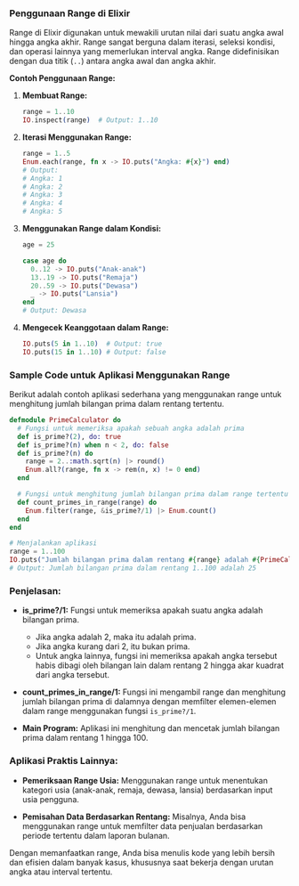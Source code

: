 ### **Penggunaan Range di Elixir**

Range di Elixir digunakan untuk mewakili urutan nilai dari suatu angka awal hingga angka akhir. Range sangat berguna dalam iterasi, seleksi kondisi, dan operasi lainnya yang memerlukan interval angka. Range didefinisikan dengan dua titik (`..`) antara angka awal dan angka akhir.

**Contoh Penggunaan Range:**

1. **Membuat Range:**
   ```elixir
   range = 1..10
   IO.inspect(range)  # Output: 1..10
   ```

2. **Iterasi Menggunakan Range:**
   ```elixir
   range = 1..5
   Enum.each(range, fn x -> IO.puts("Angka: #{x}") end)
   # Output:
   # Angka: 1
   # Angka: 2
   # Angka: 3
   # Angka: 4
   # Angka: 5
   ```

3. **Menggunakan Range dalam Kondisi:**
   ```elixir
   age = 25

   case age do
     0..12 -> IO.puts("Anak-anak")
     13..19 -> IO.puts("Remaja")
     20..59 -> IO.puts("Dewasa")
     _ -> IO.puts("Lansia")
   end
   # Output: Dewasa
   ```

4. **Mengecek Keanggotaan dalam Range:**
   ```elixir
   IO.puts(5 in 1..10)  # Output: true
   IO.puts(15 in 1..10) # Output: false
   ```

### **Sample Code untuk Aplikasi Menggunakan Range**

Berikut adalah contoh aplikasi sederhana yang menggunakan range untuk menghitung jumlah bilangan prima dalam rentang tertentu.

```elixir
defmodule PrimeCalculator do
  # Fungsi untuk memeriksa apakah sebuah angka adalah prima
  def is_prime?(2), do: true
  def is_prime?(n) when n < 2, do: false
  def is_prime?(n) do
    range = 2..:math.sqrt(n) |> round()
    Enum.all?(range, fn x -> rem(n, x) != 0 end)
  end

  # Fungsi untuk menghitung jumlah bilangan prima dalam range tertentu
  def count_primes_in_range(range) do
    Enum.filter(range, &is_prime?/1) |> Enum.count()
  end
end

# Menjalankan aplikasi
range = 1..100
IO.puts("Jumlah bilangan prima dalam rentang #{range} adalah #{PrimeCalculator.count_primes_in_range(range)}")
# Output: Jumlah bilangan prima dalam rentang 1..100 adalah 25
```

### **Penjelasan:**

- **is_prime?/1:** Fungsi untuk memeriksa apakah suatu angka adalah bilangan prima.
  - Jika angka adalah 2, maka itu adalah prima.
  - Jika angka kurang dari 2, itu bukan prima.
  - Untuk angka lainnya, fungsi ini memeriksa apakah angka tersebut habis dibagi oleh bilangan lain dalam rentang 2 hingga akar kuadrat dari angka tersebut.

- **count_primes_in_range/1:** Fungsi ini mengambil range dan menghitung jumlah bilangan prima di dalamnya dengan memfilter elemen-elemen dalam range menggunakan fungsi `is_prime?/1`.

- **Main Program:** Aplikasi ini menghitung dan mencetak jumlah bilangan prima dalam rentang 1 hingga 100.

### **Aplikasi Praktis Lainnya:**

- **Pemeriksaan Range Usia:**
  Menggunakan range untuk menentukan kategori usia (anak-anak, remaja, dewasa, lansia) berdasarkan input usia pengguna.

- **Pemisahan Data Berdasarkan Rentang:**
  Misalnya, Anda bisa menggunakan range untuk memfilter data penjualan berdasarkan periode tertentu dalam laporan bulanan.

Dengan memanfaatkan range, Anda bisa menulis kode yang lebih bersih dan efisien dalam banyak kasus, khususnya saat bekerja dengan urutan angka atau interval tertentu.